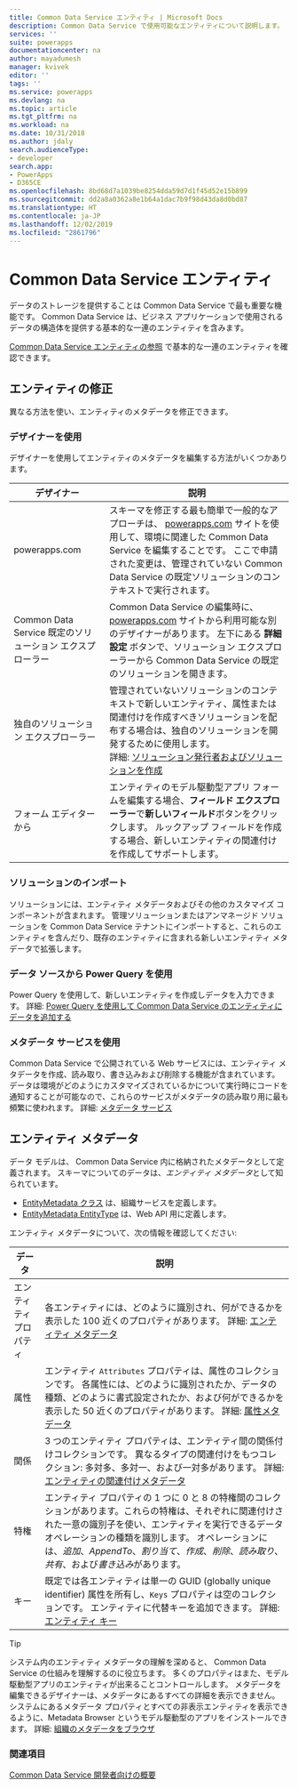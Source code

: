 ```yaml
---
title: Common Data Service エンティティ | Microsoft Docs
description: Common Data Service で使用可能なエンティティについて説明します。
services: ''
suite: powerapps
documentationcenter: na
author: mayadumesh
manager: kvivek
editor: ''
tags: ''
ms.service: powerapps
ms.devlang: na
ms.topic: article
ms.tgt_pltfrm: na
ms.workload: na
ms.date: 10/31/2018
ms.author: jdaly
search.audienceType:
- developer
search.app:
- PowerApps
- D365CE
ms.openlocfilehash: 8bd68d7a1039be8254dda59d7d1f45d52e15b899
ms.sourcegitcommit: dd2a8a0362a8e1b64a1dac7b9f98d43da8d0bd87
ms.translationtype: HT
ms.contentlocale: ja-JP
ms.lasthandoff: 12/02/2019
ms.locfileid: "2861796"
---
```

<!-- 
Was Mike Carter
This topic was not migrated it was written for Power Apps 

Overlap with content in https://docs.microsoft.com/dynamics365/customer-engagement/developer/introduction-entities

-->

# <a name="common-data-service-entities"></a>Common Data Service エンティティ

データのストレージを提供することは Common Data Service で最も重要な機能です。 Common Data Service は、ビジネス アプリケーションで使用されるデータの構造体を提供する基本的な一連のエンティティを含みます。 

[Common Data Service エンティティの参照](reference/about-entity-reference.md) で基本的な一連のエンティティを確認できます。

## <a name="modify-entities"></a>エンティティの修正

異なる方法を使い、エンティティのメタデータを修正できます。

### <a name="use-designers"></a>デザイナーを使用

デザイナーを使用してエンティティのメタデータを編集する方法がいくつかあります。


|デザイナー  |説明  |
|---------|---------|
|powerapps.com|スキーマを修正する最も簡単で一般的なアプローチは、 [powerapps.com](https://make.powerapps.com/) サイトを使用して、環境に関連した Common Data Service を編集することです。 ここで申請された変更は、管理されていない Common Data Service の既定ソリューションのコンテキストで実行されます。 <!-- TODO: Add link to topic that describes this -->|
|Common Data Service 既定のソリューション エクスプローラー|Common Data Service の編集時に、 [powerapps.com](https://make.powerapps.com/) サイトから利用可能な別のデザイナーがあります。 左下にある **詳細設定** ボタンで、ソリューション エクスプローラーから Common Data Service の既定のソリューションを開きます。 |
|独自のソリューション エクスプローラー |管理されていないソリューションのコンテキストで新しいエンティティ、属性または関連付けを作成すべきソリューションを配布する場合は、独自のソリューションを開発するために使用します。 <br /> 詳細: [ソリューション発行者およびソリューションを作成](introduction-solutions.md#create-a-solution-publisher-and-solution)|
|フォーム エディターから|エンティティのモデル駆動型アプリ フォームを編集する場合、**フィールド エクスプローラー**で**新しいフィールド**ボタンをクリックします。 ルックアップ フィールドを作成する場合、新しいエンティティの関連付けを作成してサポートします。|

### <a name="import-a-solution"></a>ソリューションのインポート

ソリューションには、エンティティ メタデータおよびその他のカスタマイズ コンポーネントが含まれます。 管理ソリューションまたはアンマネージド ソリューションを Common Data Service テナントにインポートすると、これらのエンティティを含んだり、既存のエンティティに含まれる新しいエンティティ メタデータで拡張します。

### <a name="from-a-data-source-using-power-query"></a>データ ソースから Power Query を使用

Power Query を使用して、新しいエンティティを作成しデータを入力できます。 詳細: [Power Query を使用して Common Data Service のエンティティにデータを追加する](../../maker/common-data-service/data-platform-cds-newentity-pq.md)

### <a name="use-metadata-services"></a>メタデータ サービスを使用

Common Data Service で公開されている Web サービスには、エンティティ メタデータを作成、読み取り、書き込みおよび削除する機能が含まれています。 データは環境がどのようにカスタマイズされているかについて実行時にコードを通知することが可能なので、これらのサービスがメタデータの読み取り用に最も頻繁に使われます。 詳細: [メタデータ サービス](metadata-services.md)

## <a name="entity-metadata"></a>エンティティ メタデータ

データ モデルは、 Common Data Service 内に格納されたメタデータとして定義されます。 スキーマについてのデータは、*エンティティ メタデータ*として知られています。 

- [EntityMetadata クラス](/dotnet/api/microsoft.xrm.sdk.metadata.entitymetadata) は、組織サービスを定義します。 
- [EntityMetadata EntityType](/dynamics365/customer-engagement/web-api/entitymetadata) は、Web API 用に定義します。 

エンティティ メタデータについて、次の情報を確認してください:


|データ  |説明  |
|---------|---------|
|エンティティ プロパティ|各エンティティには、どのように識別され、何ができるかを表示した 100 近くのプロパティがあります。  詳細: [エンティティ メタデータ](entity-metadata.md)|
|属性|エンティティ `Attributes` プロパティは、属性のコレクションです。 各属性には、どのように識別されたか、データの種類、どのように書式設定されたか、および何ができるかを表示した 50 近くのプロパティがあります。 詳細: [属性メタデータ](entity-attribute-metadata.md)|
|関係|3 つのエンティティ プロパティは、エンティティ間の関係付けコレクションです。 異なるタイプの関連付けをもつコレクション: 多対多、多対一、および一対多があります。 詳細: [エンティティの関連付けメタデータ](entity-relationship-metadata.md)|
|特権|エンティティ プロパティの 1 つに 0 と 8 の特権間のコレクションがあります。これらの特権は、それぞれに関連付けされた一意の識別子を使い、エンティティを実行できるデータ オペレーションの種類を識別します。 オペレーションには、*追加*、*AppendTo*、*割り当て*、*作成*、*削除*、*読み取り*、*共有*、および*書き込み*があります。|
|キー|既定では各エンティティは単一の GUID (globally unique identifier) 属性を所有し、`Keys` プロパティは空のコレクションです。 エンティティに代替キーを追加できます。 詳細: [エンティティ キー](entity-metadata.md#entity-keys)|

> [!TIP]
> システム内のエンティティ メタデータの理解を深めると、 Common Data Service の仕組みを理解するのに役立ちます。 多くのプロパティはまた、モデル駆動型アプリのエンティティが出来ることコントロールします。 メタデータを編集できるデザイナーは、メタデータにあるすべての詳細を表示できません。 システムにあるメタデータ プロパティとすべての非表示エンティティを表示できるように、Metadata Browser というモデル駆動型のアプリをインストールできます。 詳細: [組織のメタデータをブラウザ](/dynamics365/customer-engagement/developer/browse-your-metadata)

### <a name="see-also"></a>関連項目

[Common Data Service 開発者向けの概要](overview.md)



